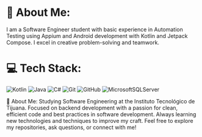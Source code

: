 # 💫 About Me:
I am a Software Engineer student with basic experience in Automation Testing using Appium and Android development with Kotlin and Jetpack Compose. I excel in creative problem-solving and teamwork. <br>


# 💻 Tech Stack:
![Kotlin](https://img.shields.io/badge/kotlin-%237F52FF.svg?style=for-the-badge&logo=kotlin&logoColor=white) ![Java](https://img.shields.io/badge/java-%23ED8B00.svg?style=for-the-badge&logo=openjdk&logoColor=white)
![C#](https://img.shields.io/badge/c%23-%23239120.svg?style=for-the-badge&logo=csharp&logoColor=white)
![Git](https://img.shields.io/badge/git-%23F05033.svg?style=for-the-badge&logo=git&logoColor=white) ![GitHub](https://img.shields.io/badge/github-%23121011.svg?style=for-the-badge&logo=github&logoColor=white) 
![MicrosoftSQLServer](https://img.shields.io/badge/Microsoft%20SQL%20Server-CC2927?style=for-the-badge&logo=microsoft%20sql%20server&logoColor=white) 

🚀 About Me:
Studying Software Engineering at the Instituto Tecnológico de Tijuana.
Focused on backend development with a passion for clean, efficient code and best practices in software development.
Always learning new technologies and techniques to improve my craft.
Feel free to explore my repositories, ask questions, or connect with me!
